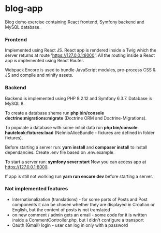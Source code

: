 # blog-app
Blog demo exercise containing React frontend, Symfony backend and MySQL database. 

### Frontend
Implemented using React JS. React app is rendered inside a Twig which  the server returns at route 'https://127.0.0.1:8000'. All the routing inside a React app is implemented using React Router.

Webpack Encore is used to bundle JavaScript modules, pre-process CSS & JS and compile and minify assets.

### Backend
Backend is implemented using PHP 8.2.12 and Symfony 6.3.7. Database is MySQL 8. 

To create a database sheme run **php bin/console doctrine:migrations:migrate** (Doctrine ORM and Doctrine-Migrations). 

To populate a database with some initial data run **php bin/console hautelook:fixtures:load** (NelmioAliceBundle - fixtures are defined in folder fixtures).  

Before starting a server run: **yarn install** and **composer install** to install dependancies. Create .env file based on .env.example.

To start a server run: **symfony sever:start**
Now you can access app at https://127.0.0.1:8000.

If app is still not working run **yarn run encore dev** before starting a server.

### Not implemented features

 - Internationalization (translations) - for some parts of Posts and Post components it can be chosen whether they are displayed in Croatian or English, but the content of posts is not translated
 - on new comment / admin gets an email - some code for it is written inside a CommentController.php, but I didn't configure a transport
 - Oauth (Gmail) login - user can log in only with a password
